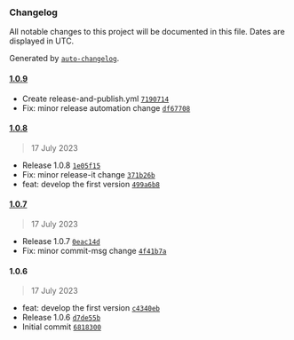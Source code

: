 ### Changelog

All notable changes to this project will be documented in this file. Dates are displayed in UTC.

Generated by [`auto-changelog`](https://github.com/CookPete/auto-changelog).

#### [1.0.9](https://github.com/pernilsalat/data-transformations/compare/1.0.8...1.0.9)

- Create release-and-publish.yml [`7190714`](https://github.com/pernilsalat/data-transformations/commit/71907147da16c4ae112c8f02cd37a50b2d2f2607)
- Fix: minor release automation change [`df67708`](https://github.com/pernilsalat/data-transformations/commit/df6770883ee1e0582f4bfccb1468cd81df41cf71)

#### [1.0.8](https://github.com/pernilsalat/data-transformations/compare/1.0.7...1.0.8)

> 17 July 2023

- Release 1.0.8 [`1e05f15`](https://github.com/pernilsalat/data-transformations/commit/1e05f15f027c49ca453879d6d3aefa20873e0083)
- Fix: minor release-it change [`371b26b`](https://github.com/pernilsalat/data-transformations/commit/371b26b82a8687972b2c309eb1bdfdcb356da728)
- feat: develop the first version [`499a6b8`](https://github.com/pernilsalat/data-transformations/commit/499a6b87a0a6fafc6d2aa16d0b4cae07f41674ac)

#### [1.0.7](https://github.com/pernilsalat/data-transformations/compare/1.0.6...1.0.7)

> 17 July 2023

- Release 1.0.7 [`0eac14d`](https://github.com/pernilsalat/data-transformations/commit/0eac14d685c193bafe91917f060ff7a39d4a2848)
- Fix: minor commit-msg change [`4f41b7a`](https://github.com/pernilsalat/data-transformations/commit/4f41b7a985ac1aeedf6d0cb20e37a67d6844fb00)

#### 1.0.6

> 17 July 2023

- feat: develop the first version [`c4340eb`](https://github.com/pernilsalat/data-transformations/commit/c4340eb6f4140dcb314f2ddd5e1a17aeb3f0781d)
- Release 1.0.6 [`d7de55b`](https://github.com/pernilsalat/data-transformations/commit/d7de55b9732046e4315a01aeb6ccfd0dd497e10b)
- Initial commit [`6818300`](https://github.com/pernilsalat/data-transformations/commit/6818300cebf354096c5a079b950f8512883dfc41)
